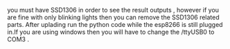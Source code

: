 you must have SSD1306 in order to see the result outputs , however if you are fine with only blinking lights then you can remove the SSD1306 related parts.
After uplading run the python code while the esp8266 is still plugged in.If you are using windows then you will have to change the /ttyUSB0 to COM3 .
